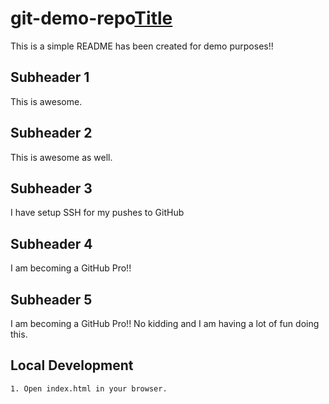 # git-demo-repo[Title](README.md)
This is a simple README has been created for demo purposes!!

## Subheader 1
This is awesome.

## Subheader 2
This is awesome as well.

## Subheader 3
I have setup SSH for my pushes to GitHub

## Subheader 4
I am becoming a GitHub Pro!!

## Subheader 5
I am becoming a GitHub Pro!! No kidding and I am having a lot of fun doing this.

## Local Development
    1. Open index.html in your browser.